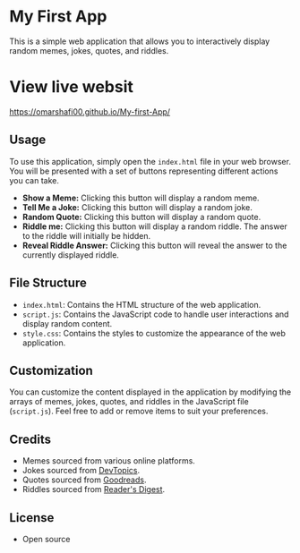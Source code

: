 # My First App

This is a simple web application that allows you to interactively display random memes, jokes, quotes, and riddles.

# View live websit

https://omarshafi00.github.io/My-first-App/

## Usage

To use this application, simply open the `index.html` file in your web browser. You will be presented with a set of buttons representing different actions you can take.

- **Show a Meme:** Clicking this button will display a random meme.
- **Tell Me a Joke:** Clicking this button will display a random joke.
- **Random Quote:** Clicking this button will display a random quote.
- **Riddle me:** Clicking this button will display a random riddle. The answer to the riddle will initially be hidden.
- **Reveal Riddle Answer:** Clicking this button will reveal the answer to the currently displayed riddle.

## File Structure

- `index.html`: Contains the HTML structure of the web application.
- `script.js`: Contains the JavaScript code to handle user interactions and display random content.
- `style.css`: Contains the styles to customize the appearance of the web application.

## Customization

You can customize the content displayed in the application by modifying the arrays of memes, jokes, quotes, and riddles in the JavaScript file (`script.js`). Feel free to add or remove items to suit your preferences.

## Credits

- Memes sourced from various online platforms.
- Jokes sourced from [DevTopics](http://www.devtopics.com/best-programming-jokes/).
- Quotes sourced from [Goodreads](https://www.goodreads.com/quotes/tag/programming).
- Riddles sourced from [Reader's Digest](https://www.rd.com/list/challenging-riddles/).

## License

- Open source

